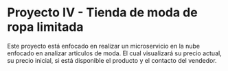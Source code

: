 # Proyecto IV - Tienda de moda de ropa limitada

Este proyecto está enfocado en realizar un microservicio en la nube enfocado en analizar articulos de moda. El cual visualizará su precio actual, su precio inicial, si está disponible el producto y el contacto del vendedor.

